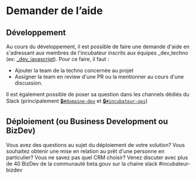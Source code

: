 # Demander de l’aide

## Développement

Au cours du développement, il est possible de faire une demande d'aide en s'adressant aux membres de l'incubateur inscrits aux équipes \_dev\_techno \(ex: [\_dev\_javascript](https://github.com/orgs/betagouv/teams/_dev_javascript)\). Pour ce faire, il faut :

* Ajouter la team de la techno concernée au projet
* Assigner la team en review d'une PR ou la mentionner au cours d'une discussion.

Il est également possible de poser sa question dans les channels dédiés du Slack \(principalement [🔒`#domaine-dev`](https://startups-detat.slack.com/messages/domaine-dev/) et [🔒`#incubateur-ops`](https://startups-detat.slack.com/messages/incubateur-ops/)\)

## Déploiement \(ou Business Development ou BizDev\)

Vous avez des questions au sujet du déploiement de votre solution? Vous souhaitez obtenir une mise en relation au prêt d'une personne en particulier? Vous ne savez pas quel CRM choisir? Venez discuter avec plus de 40 BizDev de la communauté beta.gouv sur la chaine slack \#incubateur-bizdev

